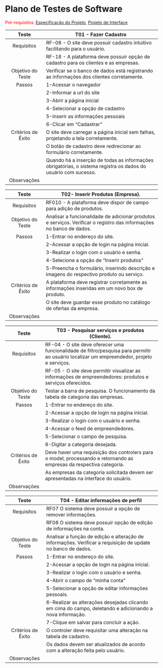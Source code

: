 # Plano de Testes de Software

<span style="color:red">Pré-requisitos: <a href="2-Especificação do Projeto.md"> Especificação do Projeto</a></span>, <a href="3-Projeto de Interface.md"> Projeto de Interface</a>

|Teste|T01 - Fazer Cadastro|
|:---:|---|
|Requisitos|RF-08 - O site deve possuir cadastro intuitivo facilitando para o usuário.|
||RF-18 - A plataforma deve possuir opção de cadastro para os clientes e as empresas.|
|Objetivo do Teste|Verificar se o banco de dados está registrando as informações dos clientes corretamente.|
|Passos|1-Acessar o navegador|
||2-Informar a url do site|
||3-Abrir a página inicial|
||4-Selecionar a opção de cadastro|
||5-Inserir as informações pessoais|
||6-Clicar em “Cadastrar”|
|Critérios de Êxito|O site deve carregar a página inicial sem falhas, projetando a tela corretamente.|
||O botão de cadastro deve redirecionar ao formulário corretamente.|
||Quando há a inserção de todas as informações obrigatórias, o sistema registra os dados do usuário com sucesso.|
|Observações|

|Teste|T02- Inserir Produtos (Empresa).|
|:---:|---|
|Requisitos|RF010 - A plataforma deve dispor de campo para adição de produtos.|
|Objetivo do Teste|Analisar a funcionalidade de adicionar produtos e serviços. Verificar o registro das informações no banco de dados.|
|Passos|1-Entrar no endereço do site.|
||2-Acessar a opção de login na página inicial.|
||3-Realizar o login com o usuário e senha.|
||4-Selecione a opção de “Inserir produtos”|
||5-Preencha o formulário, inserindo descrição e imagens do respectivo produto ou serviço.|
|Critérios de Êxito|A plataforma deve registrar corretamente as informações inseridas em um novo box de produto.|
||O site deve guardar esse produto no catálogo de ofertas da empresa.|
|Observações|

|Teste|T03 - Pesquisar serviços e produtos (Cliente).|
|:---:|---|
|Requisitos|RF-04 - O site deve oferecer uma funcionalidade de filtro/pesquisa para permitir ao usuário localizar um empreendedor, projeto e serviços.|
||RF-05 - O site deve permitir visualizar as informações de empreendedores: produtos e serviços oferecidos.|
|Objetivo do Teste|Testar a barra de pesquisa. O funcionamento da tabela de categoria das empresas.|
|Passos|1-Entrar no endereço do site.|
||2-Acessar a opção de login na página inicial.|
||3-Realizar o login com o usuário e senha.|
||4-Acessar o feed de empreendedores.|
||5-Selecionar o campo de pesquisa.|
||6-Digitar a categoria desejada.|
|Critérios de Êxito|Deve haver uma requisição dos controlers para o model, processando e retornando as empresas da respectiva categoria.|
||As empresas da categoria solicitada devem ser apresentadas na interface do usuário.|
|Observações|

|Teste|T04 - Editar informações de perfil|
|:---:|---|
|Requisitos|RF07 O sistema deve possuir a opção de remover informações.|
||RF08 O sistema deve possuir opção de edição de informações na conta.|
|Objetivo do Teste|Analisar a função de edição e alteração de informações. Verificar a requisição de update no banco de dados.|
|Passos|1-Entrar no endereço do site.|
||2-Acessar a opção de login na página inicial.|
||3-Realizar o login com o usuário e senha.|
||4-Abrir o campo de “minha conta”|
||5-Selecionar a opção de editar informações pessoais.|
||6-Realizar as alterações desejadas clicando em cima do campo, deletando e adicionando a nova informação.|
||7-Clique em salvar para concluir a ação.|
|Critérios de Êxito|O controler deve requisitar uma alteração na tabela de cadastro.|
||Os dados devem ser atualizados de acordo com a alteração feita pelo usuário.|
|Observações|


